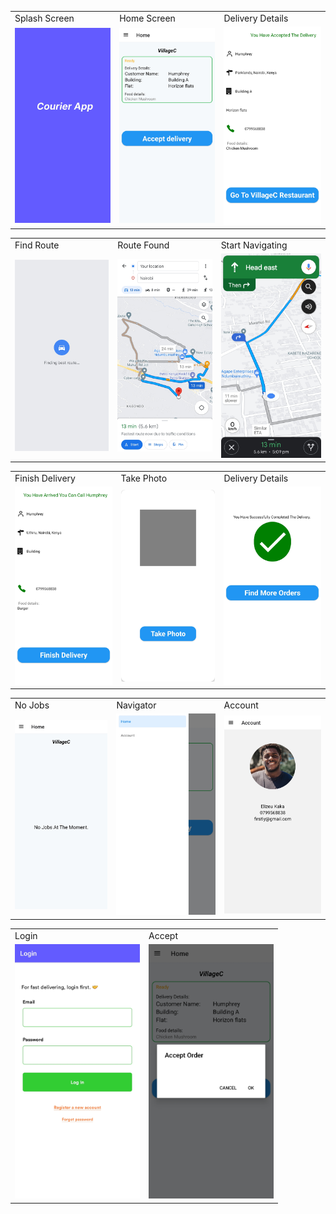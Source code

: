 <table>
  <tr>
    <td>Splash Screen</td>
     <td>Home Screen</td>
     <td>Delivery Details</td>
  </tr>
  <tr>
    <td><img src="assets/screenshots/SplashScreen.jpg" width=200 ></td>
    <td><img src="assets/screenshots/CHome.jpg" width=200 ></td>
    <td><img src="assets/screenshots/Cstart.jpg" width=200 ></td>
  </tr>
 </table>

 <table>
  <tr>
    <td>Find Route</td>
     <td>Route Found</td>
     <td>Start Navigating</td>
  </tr>
  <tr>
    <td><img src="assets/screenshots/finding route.jpg" width=200 ></td>
    <td><img src="assets/screenshots/route.jpg" width=200 ></td>
    <td><img src="assets/screenshots/route2.jpg" width=200 ></td>
  </tr>
 </table>

 <table>
  <tr>
    <td>Finish Delivery</td>
     <td>Take Photo</td>
     <td>Delivery Details</td>
  </tr>
  <tr>
    <td><img src="assets/screenshots/finishDelivery.jpg" width=200 ></td>
    <td><img src="assets/screenshots/takePhoto.jpg" width=200 ></td>
    <td><img src="assets/screenshots/findMoreOrders.jpg" width=200 ></td>
  </tr>
 </table>
 <table>
  <tr>
    <td>No Jobs</td>
     <td>Navigator</td>
     <td>Account</td>
  </tr>
  <tr>
    <td><img src="assets/screenshots/noJobs.jpg" width=200 ></td>
    <td><img src="assets/screenshots/sideBar.jpg" width=200 ></td>
    <td><img src="assets/screenshots/Profile.jpg" width=200></td>
  </tr>
 </table>

 <table>
  <tr>
    <td>Login</td>
     <td>Accept</td>
  </tr>
  <tr>
    <td><img src="assets/screenshots/Login.jpg" width=200 ></td>
    <td><img src="assets/screenshots/Accept.jpg" width=200 ></td>
  </tr>
 </table>

